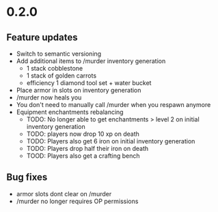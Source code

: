 # 0.2.0
## Feature updates
* Switch to semantic versioning
* Add additional items to /murder inventory generation
  * 1 stack cobblestone
  * 1 stack of golden carrots
  * efficiency 1 diamond tool set + water bucket
* Place armor in slots on inventory generation
* /murder now heals you 
* You don't need to manually call /murder when you respawn anymore
* Equipment enchantments rebalancing
  * TODO: No longer able to get enchantments > level 2 on initial inventory generation
  * TODO: players now drop 10 xp on death
  * TODO: Players also get 6 iron on initial inventory generation 
  * TODO: Players drop half their iron on death
  * TOOD: Players also get a crafting bench 
## Bug fixes
* armor slots dont clear on /murder 
* /murder no longer requires OP permissions
    
